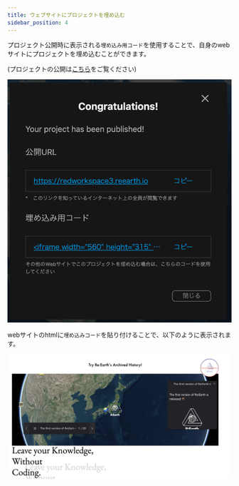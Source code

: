```yaml
---
title: ウェブサイトにプロジェクトを埋め込む
sidebar_position: 4
---
```


プロジェクト公開時に表示される`埋め込み用コード`を使用することで、自身のwebサイトにプロジェクトを埋め込むことができます。


(プロジェクトの公開は[こちら]( /user-manual/1.0/publication/set-up-the-project-for-publication)をご覧ください)

![](./img/4_001.png)

webサイトのhtmlに`埋め込みコード`を貼り付けることで、以下のように表示されます。

![](./img/4_002.png)